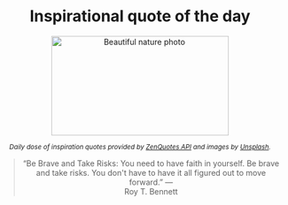 
<div align="center">

# Inspirational quote of the day

<img src="./data/photo.jpeg" alt="Beautiful nature photo" width="320" height="180">

<sub><i>Daily dose of inspiration quotes provided by [ZenQuotes API](https://zenquotes.io/) and images by [Unsplash](https://unsplash.com/).</i></sub>


<blockquote>&ldquo;Be Brave and Take Risks: You need to have faith in yourself. Be brave and take risks. You don't have to have it all figured out to move forward.&rdquo; &mdash; <footer>Roy T. Bennett</footer></blockquote>

</div>
